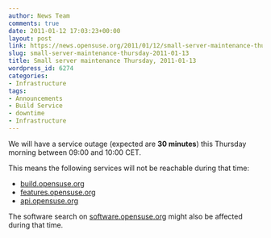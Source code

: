 ```yaml
---
author: News Team
comments: true
date: 2011-01-12 17:03:23+00:00
layout: post
link: https://news.opensuse.org/2011/01/12/small-server-maintenance-thursday-2011-01-13/
slug: small-server-maintenance-thursday-2011-01-13
title: Small server maintenance Thursday, 2011-01-13
wordpress_id: 6274
categories:
- Infrastructure
tags:
- Announcements
- Build Service
- downtime
- Infrastructure
---
```


We will have a service outage (expected are **30 minutes**)  this Thursday morning between 09:00 and 10:00 CET.

This means the following services will not be reachable during that time:
* [build.opensuse.org](//build.opensuse.org)
* [features.opensuse.org](//features.opensuse.org)
* [api.opensuse.org](//api.opensuse.org)

The software search on [software.opensuse.org](//software.opensuse.org) might also be affected during that time.
